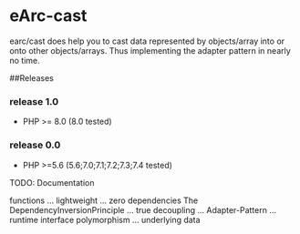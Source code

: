 # eArc-cast

earc/cast does help you to cast data represented by objects/array into or onto
other objects/arrays. Thus implementing the adapter pattern in nearly no time.

##Releases

### release 1.0
* PHP >= 8.0 (8.0 tested)
### release 0.0
* PHP >=5.6 (5.6;7.0;7.1;7.2;7.3;7.4 tested)

TODO: Documentation

functions ... lightweight ... zero dependencies
The DependencyInversionPrinciple ... true decoupling ... Adapter-Pattern
... runtime interface polymorphism ... underlying data
